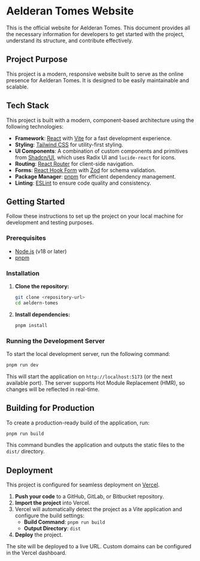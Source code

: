 # Aelderan Tomes Website

This is the official website for Aelderan Tomes. This document provides all the necessary information for developers to get started with the project, understand its structure, and contribute effectively.

## Project Purpose

This project is a modern, responsive website built to serve as the online presence for Aelderan Tomes. It is designed to be easily maintainable and scalable.

## Tech Stack

This project is built with a modern, component-based architecture using the following technologies:

- **Framework**: [React](https://react.dev/) with [Vite](https://vitejs.dev/) for a fast development experience.
- **Styling**: [Tailwind CSS](https://tailwindcss.com/) for utility-first styling.
- **UI Components**: A combination of custom components and primitives from [Shadcn/UI](https://ui.shadcn.com/), which uses Radix UI and `lucide-react` for icons.
- **Routing**: [React Router](https://reactrouter.com/) for client-side navigation.
- **Forms**: [React Hook Form](https://react-hook-form.com/) with [Zod](https://zod.dev/) for schema validation.
- **Package Manager**: [pnpm](https://pnpm.io/) for efficient dependency management.
- **Linting**: [ESLint](https://eslint.org/) to ensure code quality and consistency.

## Getting Started

Follow these instructions to set up the project on your local machine for development and testing purposes.

### Prerequisites

- [Node.js](https://nodejs.org/) (v18 or later)
- [pnpm](https://pnpm.io/installation)

### Installation

1.  **Clone the repository:**
    ```bash
    git clone <repository-url>
    cd aeldern-tomes
    ```

2.  **Install dependencies:**
    ```bash
    pnpm install
    ```

### Running the Development Server

To start the local development server, run the following command:

```bash
pnpm run dev
```

This will start the application on `http://localhost:5173` (or the next available port). The server supports Hot Module Replacement (HMR), so changes will be reflected in real-time.

## Building for Production

To create a production-ready build of the application, run:

```bash
pnpm run build
```

This command bundles the application and outputs the static files to the `dist/` directory.

## Deployment

This project is configured for seamless deployment on [Vercel](https://vercel.com/).

1.  **Push your code** to a GitHub, GitLab, or Bitbucket repository.
2.  **Import the project** into Vercel.
3.  Vercel will automatically detect the project as a Vite application and configure the build settings:
    - **Build Command**: `pnpm run build`
    - **Output Directory**: `dist`
4.  **Deploy** the project.

The site will be deployed to a live URL. Custom domains can be configured in the Vercel dashboard.
